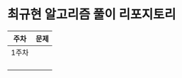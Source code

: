 # 최규현 알고리즘 풀이 리포지토리
| 주차  | 문제  |
|:---:|:------:|
| 1주차  |   |
|   |   |
|   |   |
|   |   |
|   |   |
